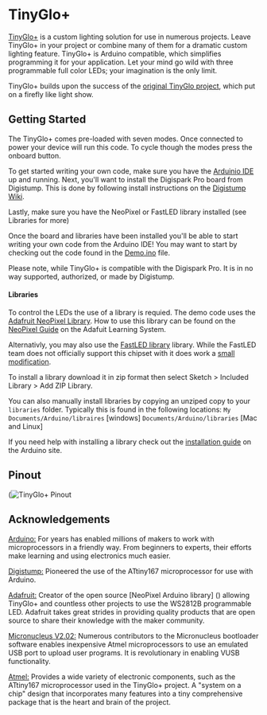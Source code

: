 # TinyGlo+
[TinyGlo+](https://www.kickstarter.com/projects/mrjohnk/tinyglo-0) is a custom lighting solution for use in numerous projects. 
Leave TinyGlo+ in your project or combine many of them for a dramatic custom lighting feature. TinyGlo+ is Arduino compatible, 
which simplifies programming it for your application. Let your mind go wild with three programmable full color LEDs; 
your imagination is the only limit. 

TinyGlo+ builds upon the success of the [original TinyGlo project](https://www.kickstarter.com/projects/1034145369/tinyglo), 
which put on a firefly like light show. 

Getting Started
--
The TinyGlo+ comes pre-loaded with seven modes. Once connected to power your device will run this code. To cycle though the modes press the onboard button. 

To get started writing your own code, make sure you have the [Arduinio IDE](http://arduino.cc/download) up and running. 
Next, you'll want to install the Digispark Pro board from Digistump. This is done by following install instructions on the [Digistump Wiki](https://digistump.com/wiki/digispark/tutorials/connectingpro). 

Lastly, make sure you have the NeoPixel or FastLED library installed (see Libraries for more)
 
Once the board and libraries have been installed you'll be able to start writing your own code from the Arduino IDE! You may want to start by checking out the code found in the [Demo.ino](Demo.ino) file.

Please note, while TinyGlo+ is compatible with the Digispark Pro. It is in no way supported, authorized, or made by Digistump.

#### Libraries
To control the LEDs the use of a library is requied. The demo code uses the [Adafruit NeoPixel Library](https://github.com/adafruit/Adafruit_NeoPixel). How to use this library can be found on the [NeoPixel Guide](https://learn.adafruit.com/adafruit-neopixel-uberguide/arduino-library) on the Adafuit Learning System.

Alternativly, you may also use the [FastLED library](https://github.com/FastLED/FastLED) library. While the FastLED team does not officially support this chipset with it does work a [small modification](https://digistump.com/board/index.php/topic,1944.msg9056.html#msg9056). 

To install a library download it in zip format then select Sketch > Included Library > Add ZIP Library. 

You can also manually install libraries by copying an unziped copy to your `libraries` folder. Typically this is found in the following locations:
`My Documents/Arduino/libraires` [windows] 
`Documents/Arduino/libraries` [Mac and Linux] 

If you need help with installing a library check out the [installation guide](https://www.arduino.cc/en/Guide/Libraries) on the Arduino site. 

Pinout
---
(![TinyGlo+ Pinout](https://ksr-ugc.imgix.net/assets/004/937/344/ad3340cfb9fb9c92a294b45c243afd04_original.jpg?v=1447867260&w=680&fit=max&auto=format&q=92&s=c7834817c749eeeb63051a1d35844c78)


Acknowledgements
---

[Arduino:](https://arduino.cc) For years has enabled millions of makers to work with microprocessors in a friendly way. From beginners to experts, their efforts make learning and using electronics much easier.  

[Digistump:](https://digitsump.com) Pioneered the use of the ATtiny167 microprocessor for use with Arduino.

[Adafruit:](https://adafruit.com) Creator of the open source [NeoPixel Arduino library] () allowing TinyGlo+ and countless other projects to use the WS2812B programmable LED. Adafruit takes great strides in providing quality products that are open source to share their knowledge with the maker community.

[Micronucleus V2.02:](https://github.com/micronucleus/micronucleus) Numerous contributors to the Micronucleus bootloader software enables inexpensive Atmel microprocessors to use an emulated USB port to upload user programs. It is revolutionary in enabling VUSB functionality.

[Atmel:](http://atmel.com) Provides a wide variety of electronic components, such as the ATtiny167 microprocessor used in the TinyGlo+ project. A "system on a chip" design that incorporates many features into a tiny comprehensive package that is the heart and brain of the project.

